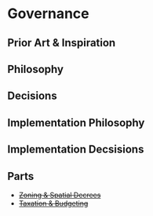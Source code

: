# Governance

## Prior Art & Inspiration

## Philosophy

## Decisions

## Implementation Philosophy

## Implementation Decsisions

## Parts

* ~~[Zoning & Spatial Decrees]()~~
* ~~[Taxation & Budgeting]()~~